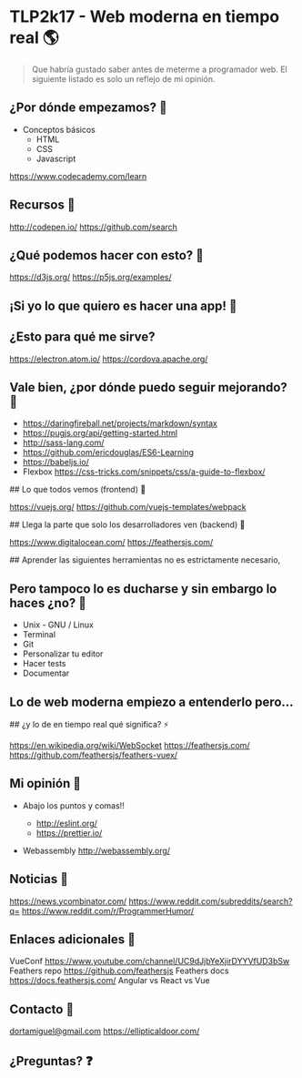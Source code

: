 # TLP2k17 - Web moderna en tiempo real 🌎

> Que habría gustado saber antes de meterme a programador web.
> El siguiente listado es solo un reflejo de mi opinión.

## ¿Por dónde empezamos? 🏁

* Conceptos básicos
	- HTML
	- CSS
	- Javascript

https://www.codecademy.com/learn


## Recursos 🥙

http://codepen.io/
https://github.com/search


## ¿Qué podemos hacer con esto? 🔨

https://d3js.org/
https://p5js.org/examples/


## ¡Si yo lo que quiero es hacer una app! 📱
## ¿Esto para qué me sirve?

https://electron.atom.io/
https://cordova.apache.org/


## Vale bien, ¿por dónde puedo seguir mejorando? 💪

* https://daringfireball.net/projects/markdown/syntax
* https://pugjs.org/api/getting-started.html
* http://sass-lang.com/
* https://github.com/ericdouglas/ES6-Learning
* https://babeljs.io/
* Flexbox https://css-tricks.com/snippets/css/a-guide-to-flexbox/

## Lo que todos vemos (frontend) 👀

https://vuejs.org/
https://github.com/vuejs-templates/webpack


## Llega la parte que solo los desarrolladores ven (backend) 🍦

https://www.digitalocean.com/
https://feathersjs.com/


## Aprender las siguientes herramientas no es estrictamente necesario,
## Pero tampoco lo es ducharse y sin embargo lo haces ¿no? 🛀

* Unix - GNU / Linux
* Terminal
* Git
* Personalizar tu editor
* Hacer tests
* Documentar


## Lo de web moderna empiezo a entenderlo pero...
## ¿y lo de en tiempo real qué significa? ⚡️

https://en.wikipedia.org/wiki/WebSocket
https://feathersjs.com/
https://github.com/feathersjs/feathers-vuex/


## Mi opinión 💩

* Abajo los puntos y comas!!
	- http://eslint.org/
	- https://prettier.io/

* Webassembly http://webassembly.org/


## Noticias 📰

https://news.ycombinator.com/
https://www.reddit.com/subreddits/search?q=
https://www.reddit.com/r/ProgrammerHumor/


## Enlaces adicionales 🔗

VueConf https://www.youtube.com/channel/UC9dJjbYeXjirDYYVfUD3bSw
Feathers repo https://github.com/feathersjs
Feathers docs https://docs.feathersjs.com/
Angular vs React vs Vue

## Contacto 🙋

dortamiguel@gmail.com
https://ellipticaldoor.com/

## ¿Preguntas? ❓
